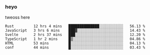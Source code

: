 ### heyo
tweoss here

<!--START_SECTION:waka-->

```text
Rust         12 hrs 4 mins   ██████████████░░░░░░░░░░░   56.13 %
JavaScript   3 hrs 6 mins    ███▓░░░░░░░░░░░░░░░░░░░░░   14.43 %
Svelte       2 hrs 37 mins   ███░░░░░░░░░░░░░░░░░░░░░░   12.20 %
TypeScript   1 hr 2 mins     █▒░░░░░░░░░░░░░░░░░░░░░░░   04.86 %
HTML         53 mins         █░░░░░░░░░░░░░░░░░░░░░░░░   04.13 %
conf         44 mins         █░░░░░░░░░░░░░░░░░░░░░░░░   03.43 %
```

<!--END_SECTION:waka-->

<!--
**Tweoss/tweoss** is a ✨ _special_ ✨ repository because its `README.md` (this file) appears on your GitHub profile.

Here are some ideas to get you started:

- 🔭 I’m currently working on ...
- 🌱 I’m currently learning ...
- 👯 I’m looking to collaborate on ...
- 🤔 I’m looking for help with ...
- 💬 Ask me about ...
- 📫 How to reach me: ...
- 😄 Pronouns: ...
- ⚡ Fun fact: ...
-->
